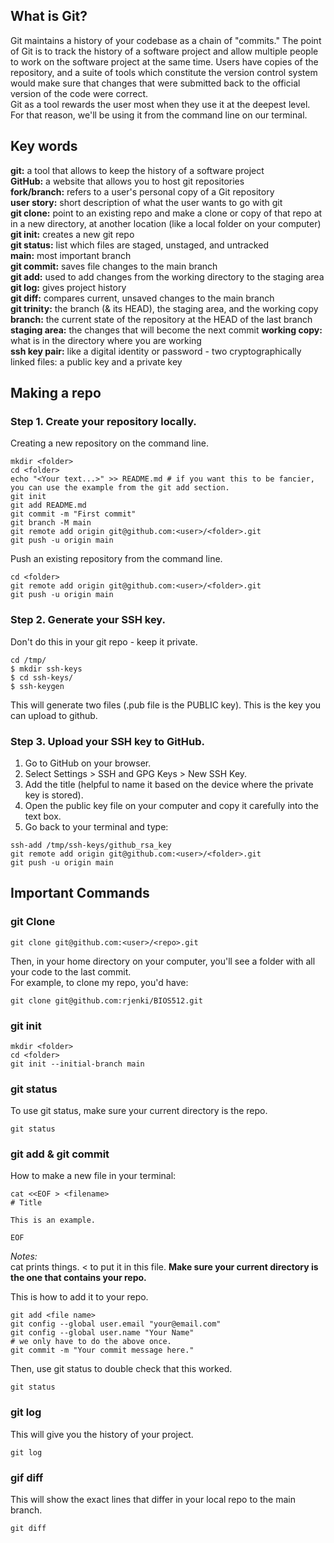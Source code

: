 ## What is Git?
Git maintains a history of your codebase as a chain of "commits." The point of Git is to track the history of a software project and allow multiple people to work on the software project at the same time. Users have copies of the repository, and a suite of tools which constitute the version control system would make sure that changes that were submitted back to the official version of the code were correct.   
Git as a tool rewards the user most when they use it at the deepest level. For that reason, we'll be using it from the command line on our terminal.  

## Key words
**git:** a tool that allows to keep the history of a software project  
**GitHub:** a website that allows you to host git repositories  
**fork/branch:** refers to a user's personal copy of a Git repository  
**user story:** short description of what the user wants to go with git  
**git clone:** point to an existing repo and make a clone or copy of that repo at in a new directory, at another location (like a local folder on your computer)  
**git init:** creates a new git repo  
**git status:** list which files are staged, unstaged, and untracked  
**main:** most important branch  
**git commit:** saves file changes to the main branch  
**git add:** used to add changes from the working directory to the staging area  
**git log:** gives project history  
**git diff:** compares current, unsaved changes to the main branch  
**git trinity:** the branch (& its HEAD), the staging area, and the working copy  
**branch:** the current state of the repository at the HEAD of the last branch  
**staging area:** the changes that will become the next commit
**working copy:** what is in the directory where you are working  
**ssh key pair:** like a digital identity or password - two cryptographically linked files: a public key and a private key

## Making a repo
### Step 1. Create your repository locally. 
Creating a new repository on the command line.
```
mkdir <folder>
cd <folder>
echo "<Your text...>" >> README.md # if you want this to be fancier, you can use the example from the git add section.
git init
git add README.md
git commit -m "First commit"
git branch -M main
git remote add origin git@github.com:<user>/<folder>.git
git push -u origin main
```
Push an existing repository from the command line.
```
cd <folder>
git remote add origin git@github.com:<user>/<folder>.git
git push -u origin main
```
### Step 2. Generate your SSH key.
Don't do this in your git repo - keep it private.
```
cd /tmp/
$ mkdir ssh-keys
$ cd ssh-keys/
$ ssh-keygen
```
This will generate two files (.pub file is the PUBLIC key). This is the key you can upload to github. 
### Step 3. Upload your SSH key to GitHub.
1. Go to GitHub on your browser.
2. Select Settings > SSH and GPG Keys > New SSH Key.
3. Add the title (helpful to name it based on the device where the private key is stored).
4. Open the public key file on your computer and copy it carefully into the text box.
5. Go back to your terminal and type:
```
ssh-add /tmp/ssh-keys/github_rsa_key
git remote add origin git@github.com:<user>/<folder>.git
git push -u origin main  
```
## Important Commands
### git Clone
```
git clone git@github.com:<user>/<repo>.git
```
Then, in your home directory on your computer, you'll see a <repo> folder with all your code to the last commit.  
For example, to clone my repo, you'd have:
```
git clone git@github.com:rjenki/BIOS512.git
```
### git init
```
mkdir <folder>
cd <folder>
git init --initial-branch main
```
### git status
To use git status, make sure your current directory is the repo.
```
git status
```
### git add & git commit
How to make a new file in your terminal:
```
cat <<EOF > <filename>
# Title

This is an example.

EOF
```
*Notes:*  
cat prints things. <<EOF says to take everything typed until EOF appears and > <filename> to put it in this file. **Make sure your current directory is the one that contains your repo.**  
  
This is how to add it to your repo.
```
git add <file name>
git config --global user.email "your@email.com"
git config --global user.name "Your Name"
# we only have to do the above once.
git commit -m "Your commit message here."
```
Then, use git status to double check that this worked.
```
git status
```
### git log
This will give you the history of your project.
```
git log
```
### gif diff
This will show the exact lines that differ in your local repo to the main branch.
```
git diff
```
